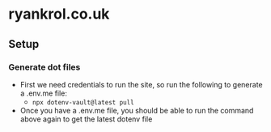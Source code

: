 # ryankrol.co.uk

## Setup

### Generate dot files

* First we need credentials to run the site, so run the following to generate a .env.me file:
  * `npx dotenv-vault@latest pull`
* Once you have a .env.me file, you should be able to run the command above again to get the latest dotenv file
